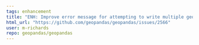 ```yaml
---
tags: enhancement
title: "ENH: Improve error message for attempting to write multiple geometry columns using `to_file`"
html_url: "https://github.com/geopandas/geopandas/issues/2566"
user: m-richards
repo: geopandas/geopandas
---
```


